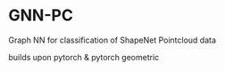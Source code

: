 # GNN-PC
Graph NN for classification of ShapeNet Pointcloud data

builds upon pytorch & pytorch geometric
